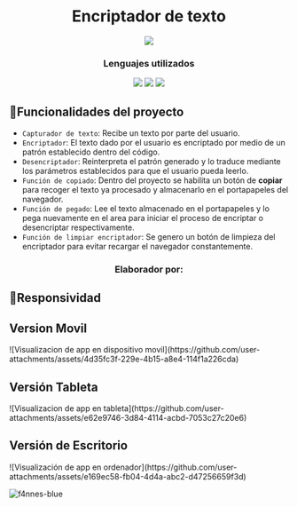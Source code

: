 <h1 align="center">Encriptador de texto</h1>
<p align="center"><img src="https://img.shields.io/badge/STATUS-EN_DESAROLLO-orange"></p>

<h3 align="center">Lenguajes utilizados</h3>
<p align="center"><img src="https://img.shields.io/badge/HTML5-orange">
  <img src="https://img.shields.io/badge/CSS-blue">
  <img src="https://img.shields.io/badge/JS-yellow">
</p>

## :hammer:Funcionalidades del proyecto

- `Capturador de texto`: Recibe un texto por parte del usuario.
- `Encriptador`: El texto dado por el usuario es encriptado por medio de un patrón establecido dentro del código.
- `Desencriptador`: Reinterpreta el patrón generado y lo traduce mediante los parámetros establecidos para que el usuario pueda leerlo.
- `Función de copiado`: Dentro del proyecto se habilita un botón de <strong>copiar</strong> para recoger el texto ya procesado y almacenarlo en el portapapeles del navegador.
- `Función de pegado`: Lee el texto almacenado en el portapapeles y lo pega nuevamente en el area para iniciar el proceso de encriptar o desencriptar respectivamente.
- `Función de limpiar encriptador`: Se genero un botón de limpieza del encriptador para evitar recargar el navegador constantemente.

<h3 align="center">Elaborador por:</h3>

## :hammer:Responsividad

<h2>Version Movil</h2>
![Visualizacion de app en dispositivo movil](https://github.com/user-attachments/assets/4d35fc3f-229e-4b15-a8e4-114f1a226cda)
<h2>Versión Tableta</h2>
![Visualizacion de app en tableta](https://github.com/user-attachments/assets/e62e9746-3d84-4114-acbd-7053c27c20e6)
<h2>Versión de Escritorio</h2>
![Visualización de app en ordenador](https://github.com/user-attachments/assets/e169ec58-fb04-4d4a-abc2-d47256659f3d)


![f4nnes-blue](https://github.com/user-attachments/assets/1114b183-0bc5-4476-9ce8-67955d18f540)


